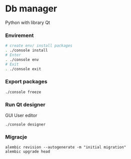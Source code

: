 
# Db manager

Python with library Qt


### Envirement

```bash
# create env/ install packages
. ./console install
# Enter
. ./console env
# Exit
. ./console exit
```

### Export packages

```
./console freeze
```

### Run Qt designer

GUI User editor

```
./console designer
```


### Migracje

```
alembic revision --autogenerate -m "initial migration"
alembic upgrade head
```

